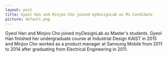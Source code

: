 ```yaml
---
layout: post
title: Gyeol Han and Minjoo Cho joined myDesignLab as Ms.Candidate
picture: default.png
---
```


Gyeol Han and Minjoo Cho joined myDesignLab as Master's students. Gyeol Han finished her undergraduate course at Industrial Design KAIST in 2015 and Minjoo Cho worked as a product manager at Samsung Mobile from 2011 to 2014 after graduating from Electrical Engineering in 2011.  
